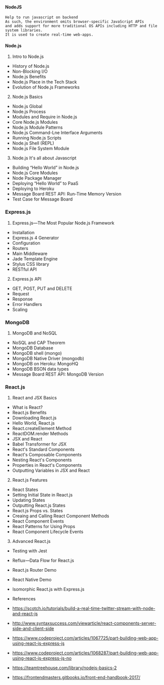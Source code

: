 #### NodeJS
```
Help to run javascript on backend
As such, the environment omits browser-specific JavaScript APIs 
and adds support for more traditional OS APIs including HTTP and file system libraries.
It is used to create real-time web-apps.
```

#### Node.js
1. Intro to Node.js
* History of Node.js
* Non-Blocking I/O
* Node.js Benefits
* Node.js Place in the Tech Stack
* Evolution of Node.js Frameworks

2. Node.js Basics
* Node.js Global
* Node.js Process
* Modules and Require in Node.js
* Core Node.js Modules
* Node.js Module Patterns
* Node.js Command-Lne Interface Arguments
* Running Node.js Scripts
* Node.js Shell (REPL)
* Node.js File System Module

3. Node.js It's all about Javascript
* Building “Hello World” in Node.js
* Node.js Core Modules
* Node Package Manager
* Deploying “Hello World” to PaaS
* Deploying to Heroku
* Message Board REST API: Run-Time Memory Version
* Test Case for Message Board

### Express.js


1. Express.js—The Most Popular Node.js Framework
* Installation
* Express.js 4 Generator
* Configuration
* Routers
* Main Middleware
* Jade Template Engine
* Stylus CSS library
* RESTful API

2. Express.js API
* GET, POST, PUT and DELETE
* Request
* Response
* Error Handlers
* Scaling

### MongoDB

1. MongoDB and NoSQL
* NoSQL and CAP Theorem
* MongoDB Database
* MongoDB shell (mongo)
* MongoDB Native Driver (mongodb)
* MongoDB on Heroku: MongoHQ
* MongoDB BSON data types
* Message Board REST API: MongoDB Version


### React.js

1. React and JSX Basics
* What is React?
* React.js Benefits
* Downloading React.js
* Hello World, React.js
* React.createElement Method
* ReactDOM.render Methods
* JSX and React
* Babel Transformer for JSX
* React's Standard Components
* React's Composable Components
* Nesting React's Components
* Properties in React's Components
* Outputting Variables in JSX and React

2. React.js Features
* React States
* Setting Initial State in React.js
* Updating States
* Outputting React.js States
* React.js Props vs. States
* Creaing and Calling React Component Methods
* React Component Events
* React Patterns for Using Props
* React Component Lifecycle Events

3. Advanced React.js
* Testing with Jest
* Reflux—Data Flow for React.js
* React.js Router Demo
* React Native Demo
* Isomorphic React.js with Express.js



* References
* https://scotch.io/tutorials/build-a-real-time-twitter-stream-with-node-and-react-js
* http://www.syntaxsuccess.com/viewarticle/react-components-server-side-and-client-side
* https://www.codeproject.com/articles/1067725/part-building-web-app-using-react-js-express-js
* https://www.codeproject.com/articles/1068287/part-building-web-app-using-react-js-express-js-no
* https://teamtreehouse.com/library/nodejs-basics-2
* https://frontendmasters.gitbooks.io/front-end-handbook-2017/


